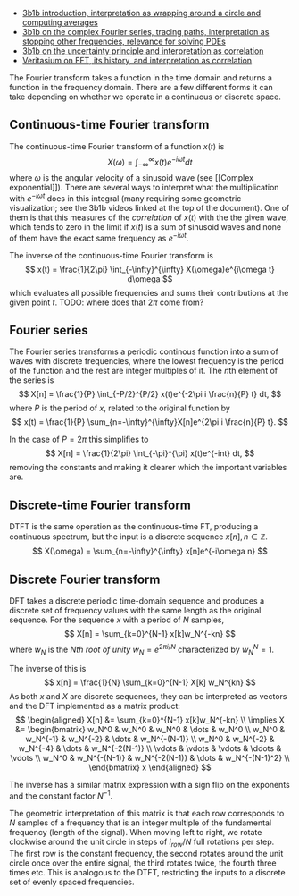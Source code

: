 - [3b1b introduction,
interpretation as wrapping around a circle and computing averages](https://www.youtube.com/watch?v=spUNpyF58BY)
- [3b1b on the complex Fourier series, tracing paths,
interpretation as stopping other frequencies,
relevance for solving PDEs](https://www.youtube.com/watch?v=r6sGWTCMz2k)
- [3b1b on the uncertainty principle
and interpretation as correlation](https://www.youtube.com/watch?v=MBnnXbOM5S4)
- [Veritasium on FFT, its history,
and interpretation as correlation](https://www.youtube.com/watch?v=nmgFG7PUHfo)

The Fourier transform takes a function in the time domain
and returns a function in the frequency domain.
There are a few different forms it can take
depending on whether we operate in a continuous or discrete space.

## Continuous-time Fourier transform

The continuous-time Fourier transform of a function $x(t)$ is
$$
X(\omega) = \int_{-\infty}^{\infty} x(t)e^{-i\omega t} dt
$$
where $\omega$ is the angular velocity of a sinusoid wave
(see [[Complex exponential]]).
There are several ways to interpret
what the multiplication with $e^{-i\omega t}$ does in this integral
(many requiring some geometric visualization;
see the 3b1b videos linked at the top of the document).
One of them is that this measures of the _correlation_ of $x(t)$ 
with the the given wave,
which tends to zero in the limit if $x(t)$ is a sum of sinusoid waves
and none of them have the exact same frequency as $e^{-i\omega t}$.

The inverse of the continuous-time Fourier transform is
$$
x(t) = \frac{1}{2\pi} \int_{-\infty}^{\infty} X(\omega)e^{i\omega t} d\omega
$$
which evaluates all possible frequencies and sums their contributions
at the given point $t$.
TODO: where does that $2\pi$ come from?

## Fourier series

The Fourier series transforms a periodic continous function
into a sum of waves with discrete frequencies,
where the lowest frequency is the period of the function
and the rest are integer multiples of it.
The $n$th element of the series is
$$
X[n] = \frac{1}{P} \int_{-P/2}^{P/2} x(t)e^{-2\pi i \frac{n}{P} t} dt,
$$
where $P$ is the period of $x$,
related to the original function by
$$
x(t) = \frac{1}{P} \sum_{n=-\infty}^{\infty}X[n]e^{2\pi i \frac{n}{P} t}.
$$

In the case of $P = 2\pi$ this simplifies to
$$
X[n] = \frac{1}{2\pi} \int_{-\pi}^{\pi} x(t)e^{-int} dt,
$$
removing the constants and making it clearer which the important variables are.

## Discrete-time Fourier transform

DTFT is the same operation as the continuous-time FT,
producing a continuous spectrum,
but the input is a discrete sequence $x[n], n \in \mathbb{Z}$.
$$
X(\omega) = \sum_{n=-\infty}^{\infty} x[n]e^{-i\omega n}
$$

## Discrete Fourier transform

DFT takes a discrete periodic time-domain sequence
and produces a discrete set of frequency values
with the same length as the original sequence.
For the sequence $x$ with a period of $N$ samples,
$$
X[n] = \sum_{k=0}^{N-1} x[k]w_N^{-kn}
$$
where $w_N$ is the _Nth root of unity_
$w_N = e^{2\pi i / N}$ characterized by $w_N^N = 1$.

The inverse of this is
$$
x[n] = \frac{1}{N} \sum_{k=0}^{N-1} X[k] w_N^{kn}
$$
As both $x$ and $X$ are discrete sequences, they can be interpreted as vectors
and the DFT implemented as a matrix product:
$$
\begin{aligned}
X[n] &= \sum_{k=0}^{N-1} x[k]w_N^{-kn} \\
\implies X &= \begin{bmatrix}
w_N^0 & w_N^0 & w_N^0 & \dots & w_N^0 \\
w_N^0 & w_N^{-1} & w_N^{-2} & \dots & w_N^{-(N-1)} \\
w_N^0 & w_N^{-2} & w_N^{-4} & \dots & w_N^{-2(N-1)} \\
\vdots & \vdots & \vdots & \ddots & \vdots \\
w_N^0 & w_N^{-(N-1)} & w_N^{-2(N-1)} & \dots & w_N^{-(N-1)^2} \\
\end{bmatrix}
x
\end{aligned}
$$

The inverse has a similar matrix expression
with a sign flip on the exponents and the constant factor $N^{-1}$.

The geometric interpretation of this matrix is
that each row corresponds to $N$ samples of a frequency
that is an integer multiple of the fundamental frequency (length of the signal).
When moving left to right, we rotate clockwise around the unit circle
in steps of $i_{row}/N$ full rotations per step.
The first row is the constant frequency,
the second rotates around the unit circle once over the entire signal,
the third rotates twice, the fourth three times etc.
This is analogous to the DTFT,
restricting the inputs to a discrete set of evenly spaced frequencies.